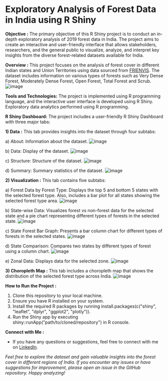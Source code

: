 # Exploratory Analysis of Forest Data in India using R Shiny
**Objective :**
The primary objective of this R Shiny project is to conduct an in-depth exploratory analysis of 2019 forest data in India. The project aims to create an interactive and user-friendly interface that allows stakeholders, researchers, and the general public to visualize, analyze, and interpret key insights from the diverse forest-related datasets available for India.

**Overview :**
This project focuses on the analysis of forest cover in different Indian states and Union Territories using data sourced from [FRIENVIS](https://frienvis.nic.in/Database/Forest-Cover-in-States-UTs-2019_2478.aspx). The dataset includes information on various types of forests such as Very Dense Forest, Moderately Dense Forest, Open Forest, Total Forest and Scrub.
![image](https://github.com/Nikhil-Dhonge111/Forest_Data_Analysis_Using_RShiny/assets/146107579/0b5b3fae-e208-4c24-89c0-dca1ef23159d)

**Tools and Technologies:**
The project is implemented using R programming language, and the interactive user interface is developed using R Shiny. Exploratory data analytics performed using R programming.

**R Shiny Dashboard:**
The project includes a user-friendly R Shiny Dashboard with three major tabs:

**1) Data :**
This tab provides insights into the dataset through four subtabs:
    
a) About: Information about the dataset.
![image](https://github.com/Nikhil-Dhonge111/Forest_Data_Analysis_Using_RShiny/assets/146107579/93457e42-3d5f-45f6-9fe3-d16653ad770e)
    
b) Data: Display of the dataset.
![image](https://github.com/Nikhil-Dhonge111/Forest_Data_Analysis_Using_RShiny/assets/146107579/2a12d620-9af3-45fb-808c-2ee0f2efa127)
    
c) Structure: Structure of the dataset.
![image](https://github.com/Nikhil-Dhonge111/Forest_Data_Analysis_Using_RShiny/assets/146107579/bd5e8ff0-64ed-412c-b21b-f53087947666)
    
d) Summary: Summary statistics of the dataset.
![image](https://github.com/Nikhil-Dhonge111/Forest_Data_Analysis_Using_RShiny/assets/146107579/f18962f2-e4d2-4e1c-97a4-dc0b783cda5a)

**2) Visualization :**
This tab contains five subtabs:
    
a) Forest Data by Forest Type: Displays the top 5 and bottom 5 states with the selected forest type. Also, includes a bar plot for all states showing the selected forest type area.
![image](https://github.com/Nikhil-Dhonge111/Forest_Data_Analysis_Using_RShiny/assets/146107579/d4b96681-d6e7-4ec6-a379-beff18e610fd)
    
b) State-wise Data: Visualizes forest vs non-forest data for the selected state and a pie chart representing different types of forests in the selected state.
![image](https://github.com/Nikhil-Dhonge111/Forest_Data_Analysis_Using_RShiny/assets/146107579/18acdc17-81f7-4090-a9bd-2a09f64a1db6)
    
c) State Forest Bar Graph: Presents a bar column chart for different types of forests in the selected states.
![image](https://github.com/Nikhil-Dhonge111/Forest_Data_Analysis_Using_RShiny/assets/146107579/d641db3e-2ecc-4e12-8fbc-0b988c1d7651)
    
d) State Comparison: Compares two states by different types of forest using a column chart.
![image](https://github.com/Nikhil-Dhonge111/Forest_Data_Analysis_Using_RShiny/assets/146107579/4a230db5-8284-4182-b433-15864087cfdd)
    
e) Zonal Data: Displays data for the selected zone.
![image](https://github.com/Nikhil-Dhonge111/Forest_Data_Analysis_Using_RShiny/assets/146107579/b86c44bc-c303-49dc-9930-22d38e0c286d)

**3) Choropleth Map :**
This tab includes a choropleth map that shows the distribution of the selected forest type across India.
![image](https://github.com/Nikhil-Dhonge111/Forest_Data_Analysis_Using_RShiny/assets/146107579/315f952b-7ad2-46d3-a175-5d581f93e44f)
    

**How to Run the Project :**
1. Clone this repository to your local machine.
2. Ensure you have R installed on your system.
3. Install the required R packages by running install.packages(c("shiny", "leaflet", "dplyr", "ggplot2", "plotly")).
4. Run the Shiny app by executing shiny::runApp("path/to/cloned/repository") in R console.
  
**Connect with Me :**
- If you have any questions or suggestions, feel free to connect with me on [LinkedIn](https://www.linkedin.com/in/nikhil-dhonge/).

*Feel free to explore the dataset and gain valuable insights into the forest cover in different regions of India. If you encounter any issues or have suggestions for improvement, please open an issue in the GitHub repository. Happy analyzing!*
